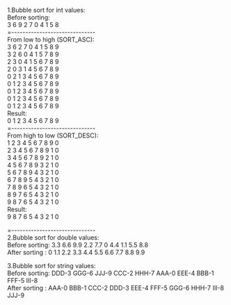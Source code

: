 1.Bubble sort for int values:  
Before sorting:  
3 6 9 2 7 0 4 1 5 8  
=------------------------------  
From low to high (SORT_ASC):  
3 6 2 7 0 4 1 5 8 9  
3 2 6 0 4 1 5 7 8 9  
2 3 0 4 1 5 6 7 8 9  
2 0 3 1 4 5 6 7 8 9  
0 2 1 3 4 5 6 7 8 9  
0 1 2 3 4 5 6 7 8 9  
0 1 2 3 4 5 6 7 8 9  
0 1 2 3 4 5 6 7 8 9  
0 1 2 3 4 5 6 7 8 9  
Result:  
0 1 2 3 4 5 6 7 8 9  
=------------------------------  
From high to low (SORT_DESC):  
1 2 3 4 5 6 7 8 9 0  
2 3 4 5 6 7 8 9 1 0  
3 4 5 6 7 8 9 2 1 0  
4 5 6 7 8 9 3 2 1 0  
5 6 7 8 9 4 3 2 1 0  
6 7 8 9 5 4 3 2 1 0  
7 8 9 6 5 4 3 2 1 0  
8 9 7 6 5 4 3 2 1 0  
9 8 7 6 5 4 3 2 1 0  
Result:  
9 8 7 6 5 4 3 2 1 0  
  
=------------------------------  
2.Bubble sort for double values:  
Before sorting: 3.3 6.6 9.9 2.2 7.7 0 4.4 1.1 5.5 8.8  
After sorting : 0 1.1 2.2 3.3 4.4 5.5 6.6 7.7 8.8 9.9  
  
3.Bubble sort for string values:  
Before sorting: DDD-3 GGG-6 JJJ-9 CCC-2 HHH-7 AAA-0 EEE-4 BBB-1 FFF-5 III-8  
After sorting : AAA-0 BBB-1 CCC-2 DDD-3 EEE-4 FFF-5 GGG-6 HHH-7 III-8 JJJ-9  
